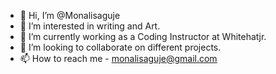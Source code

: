 - 👋 Hi, I’m @Monalisaguje
- 👀 I’m interested in writing and Art.
- 🌱 I’m currently working as a Coding Instructor at Whitehatjr.
- 💞️ I’m looking to collaborate on different projects.
- 📫 How to reach me - monalisaguje@gmail.com

<!---
Monalisaguje/Monalisaguje is a ✨ special ✨ repository because its `README.md` (this file) appears on your GitHub profile.
You can click the Preview link to take a look at your changes.
--->
